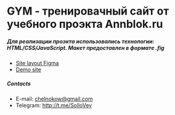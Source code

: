 # GYM - тренировачный сайт от учебного проэкта Annblok.ru
##### Для реализации проэкта использовались технологии: HTML/CSS/JavaScript. Макет предоставлен в формате .fig

* [Site layout Figma](https://www.figma.com/file/ICFyAoljXhTyzI2rdwLrde/%D0%94%D0%B8%D0%BF%D0%BB%D0%BE%D0%BC%D0%BD%D1%8B%D0%B8%CC%86-%D0%BC%D0%B0%D0%BA%D0%B5%D1%82-%D0%9C%D0%BE%D0%B4%D1%83%D0%BB%D1%8C-1-Annblok-(Copy)?node-id=0%3A1)
* [Demo site](https://sollovey.github.io/Module01-Gym/index.html)

##### Contacts
* E-mail: chelnokow@gmail.com
* Telegram: http://t.me/SolloVey
